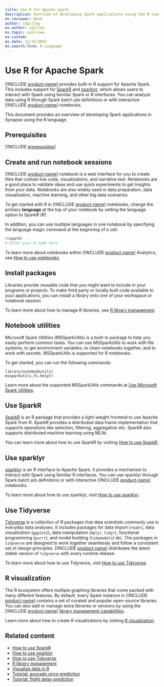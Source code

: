 ```yaml
---
title: Use R for Apache Spark
description: Overview of developing Spark applications using the R language.
ms.reviewer: None
author: sdgilley
ms.author: sgilley
ms.topic: overview
ms.custom:
ms.date: 11/15/2023
ms.search.form: R Language
---
```


# Use R for Apache Spark

[!INCLUDE [product-name](../includes/product-name.md)] provides built-in R support for Apache Spark. This includes support for [SparkR](https://spark.apache.org/docs/latest/sparkr.html) and [sparklyr](https://spark.rstudio.com/), which allows users to interact with Spark using familiar Spark or R interfaces. You can analyze data using R through Spark batch job definitions or with interactive [!INCLUDE [product-name](../includes/product-name.md)] notebooks. 



This document provides an overview of developing Spark applications in Synapse using the R language. 

## Prerequisites

[!INCLUDE [prerequisites](./includes/prerequisites.md)]


## Create and run notebook sessions

[!INCLUDE [product-name](../includes/product-name.md)] notebook is a web interface for you to create files that contain live code, visualizations, and narrative text. Notebooks are a good place to validate ideas and use quick experiments to get insights from your data. Notebooks are also widely used in data preparation, data visualization, machine learning, and other big data scenarios.

To get started with R in [!INCLUDE [product-name](../includes/product-name.md)] notebooks, change the primary **language** at the top of your notebook by setting the language option to _SparkR (R)_.

In addition, you can use multiple languages in one notebook by specifying the language magic command at the beginning of a cell.

```R
%%sparkr
# Enter your R code here
```

To learn more about notebooks within [!INCLUDE [product-name](../includes/product-name.md)] Analytics, see [How to use notebooks](../data-engineering/how-to-use-notebook.md).

## Install packages

Libraries provide reusable code that you might want to include in your programs or projects. To make third party or locally built code available to your applications, you can install a library onto one of your workspace or notebook session.

To learn more about how to manage R libraries, see [R library management](./r-library-management.md).

## Notebook utilities

Microsoft Spark Utilities (MSSparkUtils) is a built-in package to help you easily perform common tasks. You can use MSSparkUtils to work with file systems, to get environment variables, to chain notebooks together, and to work with secrets. MSSparkUtils is supported for R notebooks.

To get started, you can run the following commands:

```SparkR
library(notebookutils)
mssparkutils.fs.help()
```

Learn more about the supported MSSparkUtils commands at [Use Microsoft Spark Utilities](../data-engineering/microsoft-spark-utilities.md).

## Use SparkR

[SparkR](https://spark.apache.org/docs/latest/sparkr.html) is an R package that provides a light-weight frontend to use Apache Spark from R. SparkR provides a distributed data frame implementation that supports operations like selection, filtering, aggregation etc. SparkR also supports distributed machine learning using MLlib.

You can learn more about how to use SparkR by visiting [How to use SparkR](./r-use-sparkr.md).

## Use sparklyr

[sparklyr](https://spark.rstudio.com/) is an R interface to Apache Spark. It provides a mechanism to interact with Spark using familiar R interfaces. You can use sparklyr through Spark batch job definitions or with interactive [!INCLUDE [product-name](../includes/product-name.md)] notebooks.

To learn more about how to use sparklyr, visit [How to use sparklyr](./r-use-sparklyr.md).


## Use Tidyverse

[Tidyverse](https://www.tidyverse.org/packages/) is a collection of R packages that data scientists commonly use in everyday data analyses. It includes packages for data import (`readr`), data visualization (`ggplot2`), data manipulation (`dplyr`, `tidyr`), functional programming (`purrr`), and model building (`tidymodels`) etc. The packages in `tidyverse` are designed to work together seamlessly and follow a consistent set of design principles. [!INCLUDE [product-name](../includes/product-name.md)] distributes the latest stable version of `tidyverse` with every runtime release. 

To learn more about how to use Tidyverse, visit [How to use Tidyverse](./r-use-tidyverse.md).

## R visualization

The R ecosystem offers multiple graphing libraries that come packed with many different features. By default, every Spark instance in [!INCLUDE [product-name](../includes/product-name.md)] contains a set of curated and popular open-source libraries. You can also add or manage extra libraries or versions by using the [!INCLUDE [product-name](../includes/product-name.md)] [library management capabilities](./r-library-management.md).

Learn more about how to create R visualizations by visiting [R visualization](./r-visualization.md).

## Related content

- [How to use SparkR](./r-use-sparkr.md)
- [How to use sparklyr](./r-use-sparklyr.md)
- [How to use Tidyverse](./r-use-tidyverse.md)
- [R library management](./r-library-management.md)
- [Visualize data in R](./r-visualization.md)
- [Tutorial: avocado price prediction](./r-avocado.md)
- [Tutorial: flight delay prediction](./r-flight-delay.md)
